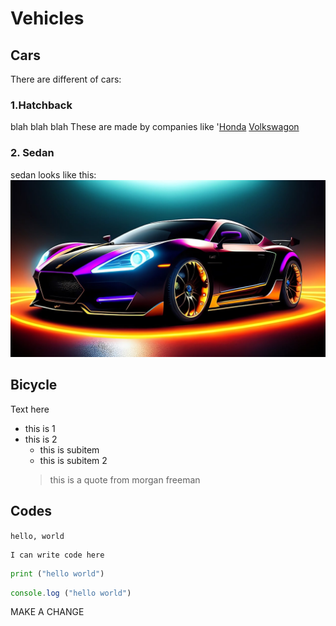 # Vehicles
## Cars
There are different of cars:  
### 1.Hatchback
blah blah blah
These are made by companies like '[Honda](https://www.honda.com.au) 
[Volkswagon](https://www.volswagon.com.au) 
### 2. Sedan
sedan looks like this: 
![sedan car image](image/sports-car-7881150_1280.jpg)

## Bicycle
Text here

- this is 1
- this is 2
    - this is subitem
    - this is subitem 2
    > this is a quote from morgan freeman

## Codes
`hello, world`
``` 
I can write code here
 ```
 ```py
print ("hello world")
```
```javascript
console.log ("hello world")
```

MAKE A CHANGE